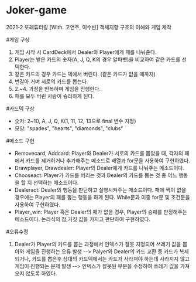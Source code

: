 # Joker-game

2021-2 또래튜터링 [With. 고연주, 이수빈]
객체지향 구조의 이해와 게임 제작

#게임 구상
1. 게임 시작 시 CardDeck에서 Dealer와 Player에게 패를 나눠준다.
2. Player는 받은 카드의 숫자(A, J, Q, K의 경우 알파벳)을 비교하여 같은 카드를 선택한다.
3. 같은 카드의 경우 카드는 덱에서 버린다. (같은 카드가 없을 때까지)
4. 번갈아 거며 서로의 카드를 뽑는다.
5. 2.~4. 과정을 반복하며 게임을 진행한다.
6. 패를 모두 버린 사람이 승리하게 된다.


#카드덱 구상
- 숫자: 2~10, A, J, Q, K(1, 11, 12, 13으로 final 변수 지정)
- 모양: "spades", "hearts", "diamonds", "clubs"

#메소드 구현
- Removecard, Addcard: Player와 Dealer가 서로의 카드를 뽑았을 때, 각자의 패에서 카드를 제거하거나 추가해주는 메소드로 배열과 for문을 사용하여 구현하였다.
- Drawplayer, Drawdealer: Player와 Dealer에게 카드를 나눠주는 메소드이다.
- Chooseact: Player가 카드를 버리는 것과 Dealer의 카드를 뽑는 것 중 어느 행동을 할 지 선택하는 메소드이다.
- Dealeract: Dealer의 행동을 판단하고 실행시켜주는 메소드이다. 패에 짝이 없을 경우에는 Player의 패를 뽑는 행동을 하게 된다. While문과 이중 for문 및 조건문을 사용하여 구현하였다.
- Player_win: Player 혹은 Dealer의 패가 없을 경우, Player의 승패를 판정해주는 메소드이다. 논리식의 참,거짓 값을 가지고 판단하여 구현하였다.

#오류수정
1. Dealer가 Player의 카드를 뽑는 과정에서 인덱스가 잘못 지정되어 쓰레기 값을 뽑아와 게임을 진행하는 오류 발생 --> Palyer와 Dealer의 카드 교환 중 카드가 복제되거나, 카드를 뽑은후 상대의 카드덱에서는 카드가 사라져야 하는데 사라지지 않고 게임이 진행되는 문제 발생 --> 인덱스가 잘못된 부분을 수정하여 쓰레기 값을 가져오지 않도록 하였다.

